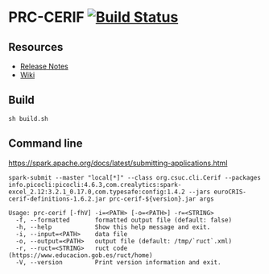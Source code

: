 # PRC-CERIF   [![Build Status](https://github.com/CSUC/PRC-CSV2XML/actions/workflows/main.yml/badge.svg)](https://github.com/CSUC/PRC-CSV2XML/actions/workflows/main.yml)

## Resources
* [Release Notes](../../releases)
* [Wiki](../../wiki/Home)

## Build

```
sh build.sh
```

## Command line
https://spark.apache.org/docs/latest/submitting-applications.html
```
spark-submit --master "local[*]" --class org.csuc.cli.Cerif --packages info.picocli:picocli:4.6.3,com.crealytics:spark-excel_2.12:3.2.1_0.17.0,com.typesafe:config:1.4.2 --jars euroCRIS-cerif-definitions-1.6.2.jar prc-cerif-${version}.jar args
```
```
Usage: prc-cerif [-fhV] -i=<PATH> [-o=<PATH>] -r=<STRING>
  -f, --formatted       formatted output file (default: false)
  -h, --help            Show this help message and exit.
  -i, --input=<PATH>    data file
  -o, --output=<PATH>   output file (default: /tmp/`ruct`.xml)
  -r, --ruct=<STRING>   ruct code (https://www.educacion.gob.es/ruct/home)
  -V, --version         Print version information and exit.
```
